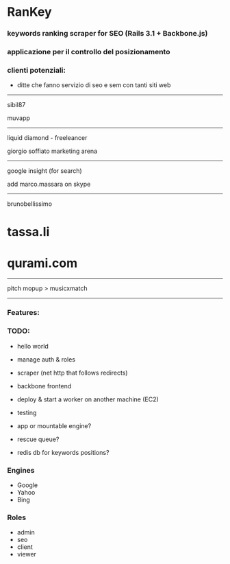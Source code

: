 # RanKey

### keywords ranking scraper for SEO (Rails 3.1 + Backbone.js)
### applicazione per il controllo del posizionamento 

### clienti potenziali:
- ditte che fanno servizio di seo e sem con tanti siti web 


---

sibil87

muvapp

---
liquid diamond - freeleancer

giorgio soffiato marketing arena

---
google insight (for search)

add marco.massara on skype


---
brunobellissimo

# tassa.li
# qurami.com

---

pitch mopup >
musicxmatch

---

### Features:


### TODO:

- hello world
- manage auth & roles
- scraper (net http that follows redirects)
- backbone frontend
- deploy & start a worker on another machine (EC2) 
- testing

- app or mountable engine?
- rescue queue?
- redis db for keywords positions?


### Engines

- Google
- Yahoo
- Bing

### Roles

- admin
- seo
- client
- viewer




